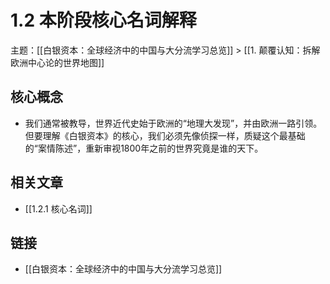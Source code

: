 # 1.2 本阶段核心名词解释

主题：[[白银资本：全球经济中的中国与大分流学习总览]] > [[1. 颠覆认知：拆解欧洲中心论的世界地图]]

## 核心概念

- 我们通常被教导，世界近代史始于欧洲的“地理大发现”，并由欧洲一路引领。但要理解《白银资本》的核心，我们必须先像侦探一样，质疑这个最基础的“案情陈述”，重新审视1800年之前的世界究竟是谁的天下。

## 相关文章

- [[1.2.1 核心名词]]

## 链接

- [[白银资本：全球经济中的中国与大分流学习总览]]
